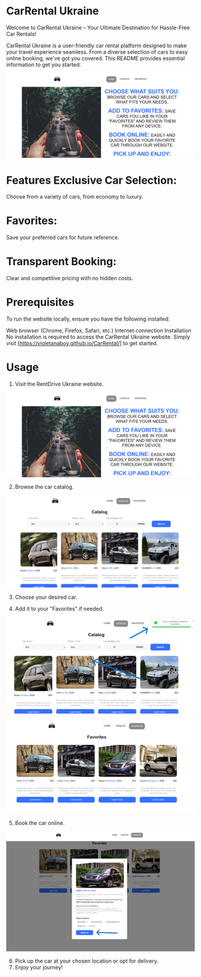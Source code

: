 # CarRental Ukraine

Welcome to CarRental Ukraine – Your Ultimate Destination for Hassle-Free Car
Rentals!

CarRental Ukraine is a user-friendly car rental platform designed to make your
travel experience seamless. From a diverse selection of cars to easy online
booking, we've got you covered. This README provides essential information to
get you started.

![CarRental Website](./src/img/readme/homepage.png)

# Features Exclusive Car Selection:

Choose from a variety of cars, from economy to luxury.

# Favorites:

Save your preferred cars for future reference.

# Transparent Booking:

Clear and competitive pricing with no hidden costs.

# Prerequisites

To run the website locally, ensure you have the following installed:

Web browser (Chrome, Firefox, Safari, etc.) Internet connection Installation No
installation is required to access the CarRental Ukraine website. Simply visit
[https://violetanaboy.github.io/CarRental/] to get started.

# Usage

1. Visit the RentDrive Ukraine website.

![Step 1](./src/img/readme/homepage.png)

2. Browse the car catalog.

![Step 2](./src/img/readme/catalog.png)

3. Choose your desired car.

4. Add it to your "Favorites" if needed.

![Step 4](./src/img/readme/add-favorites.png)

![Step 4](./src/img/readme/favorites.png)

5. Book the car online.

![Step 5](./src/img/readme/modal.png)

6. Pick up the car at your chosen location or opt for delivery.
7. Enjoy your journey!
